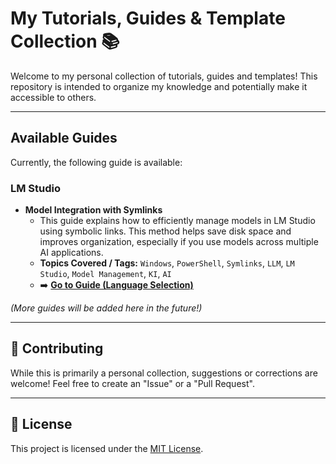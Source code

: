 # My Tutorials, Guides & Template Collection 📚

Welcome to my personal collection of tutorials, guides and templates! This repository is intended to organize my knowledge and potentially make it accessible to others.

---

## Available Guides

Currently, the following guide is available:

### LM Studio

*   **Model Integration with Symlinks**
    *   This guide explains how to efficiently manage models in LM Studio using symbolic links. This method helps save disk space and improves organization, especially if you use models across multiple AI applications.
    *   **Topics Covered / Tags:** `Windows`, `PowerShell`, `Symlinks`, `LLM`, `LM Studio`, `Model Management`, `KI`, `AI`
    *   ➡️ **[Go to Guide (Language Selection)](./guides/lm-studio-model-integration-symlinks/README.md)**

*(More guides will be added here in the future!)*

---

## 🤝 Contributing

While this is primarily a personal collection, suggestions or corrections are welcome! Feel free to create an "Issue" or a "Pull Request".

---

## 📜 License

This project is licensed under the [MIT License](./LICENSE).
